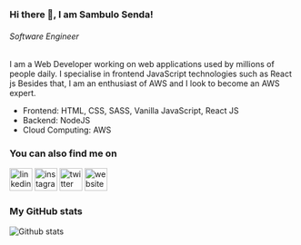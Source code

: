 ### Hi there 👋, I am Sambulo Senda!
###### *Software Engineer*

I am a Web Developer working on web applications used by millions of people daily. I specialise in frontend JavaScript technologies such as React js Besides that, I am an enthusiast of AWS and I look to become an AWS expert.

* Frontend: HTML, CSS, SASS, Vanilla JavaScript, React JS
* Backend: NodeJS
* Cloud Computing: AWS


### You can also find me on
[<img src='https://cdn.jsdelivr.net/npm/simple-icons@3.0.1/icons/linkedin.svg' alt='linkedin' height='40'>](https://www.linkedin.com/in/sambulosenda/)  [<img src='https://cdn.jsdelivr.net/npm/simple-icons@3.0.1/icons/instagram.svg' alt='instagram' height='40'>](https://www.instagram.com/sambulo/)  [<img src='https://cdn.jsdelivr.net/npm/simple-icons@3.0.1/icons/twitter.svg' alt='twitter' height='40'>](https://twitter.com/@sambulosenda)  [<img src='https://cdn.jsdelivr.net/npm/simple-icons@3.0.1/icons/icloud.svg' alt='website' height='40'>](https://sambulosenda.com)  

### My GitHub stats
![Github stats](https://github-readme-stats.vercel.app/api?username=sambulosenda&show_icons=true)

